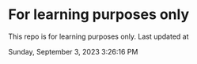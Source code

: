 # For learning purposes only
This repo is for learning purposes only.
Last updated at

Sunday, September 3, 2023 3:26:16 PM

